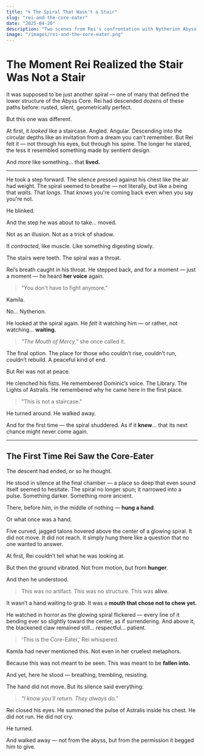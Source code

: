 ```yaml
---
title: "🌀 The Spiral That Wasn't a Stair"
slug: "rei-and-the-core-eater"
date: "2025-04-20"
description: "Two scenes from Rei's confrontation with Nytherion Abyss: when the stair revealed itself, and when he stood before the Core-Eater."
image: "/images/rei-and-the-core-eater.png"
---
```


# The Moment Rei Realized the Stair Was Not a Stair

It was supposed to be just another spiral — one of many that defined the lower structure of the Abyss Core. Rei had descended dozens of these paths before: rusted, silent, geometrically perfect.

But this one was different.

At first, it *looked* like a staircase. Angled. Angular. Descending into the circular depths like an invitation from a dream you can't remember. But Rei felt it — not through his eyes, but through his spine. The longer he stared, the less it resembled something made by sentient design.

And more like something... that **lived.**

---

He took a step forward. The silence pressed against his chest like the air had weight. The spiral seemed to breathe — not literally, but like a being that *waits*. That *longs*. That *knows* you're coming back even when you say you're not.

He blinked.

And the step he was about to take... moved.

Not as an illusion.
Not as a trick of shadow.

It *contracted*, like muscle. Like something digesting slowly. 

The stairs were teeth.
The spiral was a throat.

Rei’s breath caught in his throat. He stepped back, and for a moment — just a moment — he heard **her voice** again.

> "You don't have to fight anymore."

Kamila.

No... Nytherion.

He looked at the spiral again.
He *felt* it watching him — or rather, not watching... **waiting.**

> _"The Mouth of Mercy,"_ she once called it.

The final option.
The place for those who couldn’t rise, couldn’t run, couldn’t rebuild.
A peaceful kind of end.

But Rei was not at peace.

He clenched his fists.
He remembered Dominic’s voice. The Library. The Lights of Astralis.
He remembered why he came here in the first place.

> "This is not a staircase."

He turned around.
He walked away.

And for the first time — the spiral shuddered.
As if it **knew**... that its next chance might never come again.

---

## The First Time Rei Saw the Core-Eater

The descent had ended, or so he thought.

He stood in silence at the final chamber — a place so deep that even sound itself seemed to hesitate. The spiral no longer spun; it narrowed into a pulse. Something darker. Something more ancient.

There, before him, in the middle of nothing — **hung a hand**.

Or what once was a hand.

Five curved, jagged talons hovered above the center of a glowing spiral. It did not move. It did not reach. It simply hung there like a question that no one wanted to answer.

At first, Rei couldn’t tell what he was looking at.

But then the ground vibrated. Not from motion, but from **hunger**.

And then he understood.

> This was no artifact.
> This was no structure.
> This was **alive**.

It wasn’t a hand waiting to grab. It was a **mouth that chose not to chew yet.**

He watched in horror as the glowing spiral flickered — every line of it bending ever so slightly toward the center, as if surrendering. And above it, the blackened claw remained still… respectful… patient.

> 'This is the Core-Eater,' Rei whispered.

Kamila had never mentioned this. Not even in her cruelest metaphors.

Because this was not meant to be seen.
This was meant to be **fallen into.**

And yet, here he stood — breathing, trembling, resisting.

The hand did not move.
But its silence said everything:

> *"I know you’ll return. They always do."*

Rei closed his eyes.
He summoned the pulse of Astralis inside his chest.
He did not run.
He did not cry.

He turned.

And walked away — not from the abyss, but from the permission it begged him to give.

